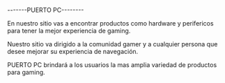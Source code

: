 -------PUERTO PC--------


En nuestro sitio vas a encontrar productos como hardware y perifericos para tener la mejor experiencia de gaming.

Nuestro sitio va dirigido a la comunidad gamer y a cualquier persona que desee mejorar su experiencia de navegación.

PUERTO PC brindará a los usuarios la mas amplia variedad de productos para gaming.